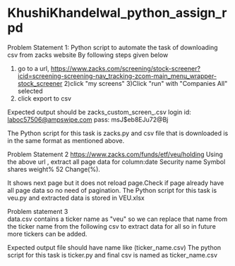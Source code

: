 # KhushiKhandelwal_python_assign_rpd
Problem Statement 1:
Python script to automate the task of downloading csv from zacks website
By following steps given below
1) go to a url, https://www.zacks.com/screening/stock-screener?icid=screening-screening-nav_tracking-zcom-main_menu_wrapper-stock_screener
2)click "my screens"
3)Click "run" with "Companies All" selected
4) click export to csv

Expected output should be zacks_custom_screen_<current date>.csv
login id: laboc57506@ampswipe.com
pass: msJ$eb8EJu72@Bj

The Python script for this task is zacks.py and csv file that is downloaded is in the same format as mentioned above.
  
Problem Statement 2
https://www.zacks.com/funds/etf/veu/holding
Using the above url , extract all page data for column:date	Security name	Symbol	shares	weight% 52 Change(%).

It shows next page but it does not reload page.Check if page already have all page data so no need of pagination.
The Python script for this task is veu.py and extracted data is stored in VEU.xlsx
  
Problem statement 3  
data.csv contains a ticker name as "veu" so we can replace that name from the ticker name from the following csv to extract data for all so in future more tickers can be added.

Expected output file should have name like (ticker_name.csv)
The python script for this task is ticker.py and final csv is named as ticker_name.csv
  
